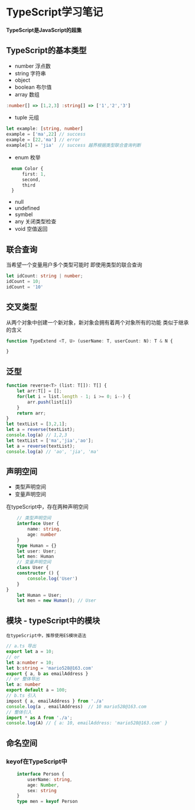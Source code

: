 # TypeScript学习笔记
#### TypeScript是JavaScript的超集
## TypeScript的基本类型
- number  浮点数 
- string  字符串 
- object 
- boolean 布尔值
- array   数组
``` TypeScript
:number[] => [1,2,3] :string[] => ['1','2','3']
```
- tuple   元组
``` typeScript
let example: [string, number]  
example = ['ma',22] // success
example = [22,'ma'] // error
example[3] = 'jia'  // success 越界根据类型联合查询判断
```
- enum     枚举
``` typeScript
  enum Color {
      first: 1,
      second,
      third
  }
```
- null
- undefined
- symbel
- any      关闭类型检查
- void     空值返回
## 联合查询
当希望一个变量用户多个类型可能时 即使用类型的联合查询
``` typeScript
let idCount: string | number;
idCount = 10;
idCount = '10'
```
## 交叉类型
从两个对象中创建一个新对象，新对象会拥有着两个对象所有的功能 类似于继承的含义
``` typeScript
function TypeExtend <T, U> (userName: T, userCount: N): T & N {

}
```
## 泛型
``` TypeScript
function reverse<T> (list: T[]): T[] {
    let arr:T[] = [];
    for(let i = list.length - 1; i >= 0; i--) {
        arr.push(list[i])
    }
    return arr;
}
let textList = [3,2,1];
let a = reverse(textList);
console.log(a) // 1,2,3
let textList = ['ma','jia','ao'];
let a = reverse(textList);
console.log(a) // 'ao', 'jia', 'ma'
```
## 声明空间
 - 类型声明空间
 - 变量声明空间

在typeScript中，存在两种声明空间
``` typeScript
    // 类型声明空间
    interface User {
        name: string,
        age: number
    }
    type Human = {}
    let user: User;
    let men: Human
    // 变量声明空间
    class User {
    constructor () {
        console.log('User')
    }
}
    let Human = User;
    let men = new Human(); // User
```
## 模块 - typeScript中的模块
    在typeScript中，推荐使用ES模块语法
``` typeScript
// a.ts 导出
export let a = 10;
// or 
let a:number = 10;
let b:string = 'mario528@163.com'
export { a, b as emailAddress }
// or 整体导出
let a: number
export default a = 100;
// b.ts 引入
impost { a, emailAddress } from './a'
console.log(a , emailAddress)  // 10 mario528@163.com 
// 整体引入
import * as A from './a';
console.log(A) // { a: 10, emailAddress: 'mario528@163.com' }
```
## 命名空间
### keyof在TypeScript中
``` typeScript
    interface Person {
        userName: string,
        age: Number,
        sex: string
    }
    type men = keyof Person
```